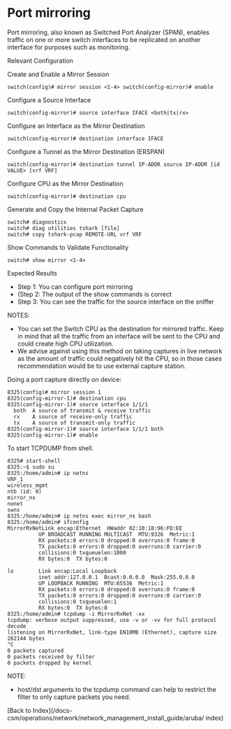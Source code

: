 # Port mirroring 

Port mirroring, also known as Switched Port Analyzer (SPAN), enables traffic on one or more switch interfaces to be replicated on another interface for purposes such as monitoring. 

Relevant Configuration 

Create and Enable a Mirror Session 

```
switch(config)# mirror session <1-4> switch(config-mirror)# enable
```

Configure a Source Interface

```
switch(config-mirror)# source interface IFACE <both|tx|rx>
```

Configure an Interface as the Mirror Destination

``` 
switch(config-mirror)# destination interface IFACE 
```

Configure a Tunnel as the Mirror Destination (ERSPAN) 

```
switch(config-mirror)# destination tunnel IP-ADDR source IP-ADDR [id VALUE> [vrf VRF]
```

Configure CPU as the Mirror Destination

``` 
switch(config-mirror)# destination cpu
```

Generate and Copy the Internal Packet Capture 

```
switch# diagnostics
switch# diag utilities tshark [file]
switch# copy tshark-pcap REMOTE-URL vrf VRF
```

Show Commands to Validate Functionality 

```
switch# show mirror <1-4>
```

Expected Results 

* Step 1: You can configure port mirroring
* (Step 2: The output of the show commands is correct
* Step 3: You can see the traffic for the source interface on the sniffer 
 


NOTES: 

* You can set the Switch CPU as the destination for mirrored traffic. Keep in mind that all the traffic from an interface will be sent to the CPU and could create high CPU utilization. 
* We advise against using this method on taking captures in live network as the amount of traffic could negatively hit the CPU, so in those cases recommendation would be to use external capture station.

Doing a port capture directly on device: 

```
8325(config)# mirror session 1
8325(config-mirror-1)# destination cpu
8325(config-mirror-1)# source interface 1/1/1
  both  A source of transmit & receive traffic
  rx    A source of receive-only traffic
  tx    A source of transmit-only traffic
8325(config-mirror-1)# source interface 1/1/1 both
8325(config-mirror-1)# enable
```

To start TCPDUMP from shell.

```
8325# start-shell
8325:~$ sudo su
8325:/home/admin# ip netns
VRF_1
wireless_mgmt
ntb (id: 0)
mirror_ns
nonet
swns
8325:/home/admin# ip netns exec mirror_ns bash
8325:/home/admin# ifconfig
MirrorRxNetLink encap:Ethernet  HWaddr 02:10:18:96:FD:EE
          UP BROADCAST RUNNING MULTICAST  MTU:9326  Metric:1
          RX packets:0 errors:0 dropped:0 overruns:0 frame:0
          TX packets:0 errors:0 dropped:0 overruns:0 carrier:0
          collisions:0 txqueuelen:1000
          RX bytes:0  TX bytes:0
 
lo        Link encap:Local Loopback
          inet addr:127.0.0.1  Bcast:0.0.0.0  Mask:255.0.0.0
          UP LOOPBACK RUNNING  MTU:65536  Metric:1
          RX packets:0 errors:0 dropped:0 overruns:0 frame:0
          TX packets:0 errors:0 dropped:0 overruns:0 carrier:0
          collisions:0 txqueuelen:1
          RX bytes:0  TX bytes:0
8325:/home/admin# tcpdump -i MirrorRxNet -xx
tcpdump: verbose output suppressed, use -v or -vv for full protocol decode
listening on MirrorRxNet, link-type EN10MB (Ethernet), capture size 262144 bytes
^C
0 packets captured
0 packets received by filter
0 packets dropped by kernel
```
 
NOTE: 

* host/dst arguments to the tcpdump command can help to restrict the filter to only capture packets you need.

[Back to Index](/docs-csm/operations/network/network_management_install_guide/aruba/
index)